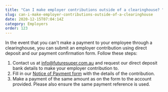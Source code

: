 ```yaml
---
title: "Can I make employer contributions outside of a clearinghouse? "
slug: can-i-make-employer-contributions-outside-of-a-clearinghouse
date: 2020-12-15T07:04:14Z
category: Employers
order: 123
---
```


In the event that you can't make a payment to your employee through a clearinghouse, you can submit an employer contribution using direct deposit and our payment confirmation form. Follow these steps:

1.  Contact us at [info@futuresuper.com.au](mailto:info@futuresuper.com.au) and request our direct deposit bank details to make your employer contribution to.
2.  Fill in our [Notice of Payment form](https://www.futuresuper.com.au/employer-notice-of-payment) with the details of the contribution.
3.  Make a payment of the same amount as on the form to the account provided. Please also ensure the same payment reference is used.
